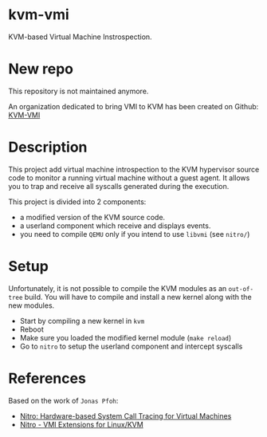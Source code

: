 # kvm-vmi

KVM-based Virtual Machine Instrospection.

# New repo

This repository is not maintained anymore.

An organization dedicated to bring VMI to KVM has been created on Github: [KVM-VMI](https://github.com/KVM-VMI/kvm-vmi)

# Description

This project add virtual machine introspection to the KVM hypervisor source code
to monitor a running virtual machine without a guest agent.
It allows you to trap and receive all syscalls generated during the execution.

This project is divided into 2 components:
- a modified version of the KVM source code.
- a userland component which receive and displays events.
- you need to compile `QEMU` only if you intend to use `libvmi` (see `nitro/`)

# Setup

Unfortunately, it is not possible to compile the KVM modules as an `out-of-tree`
build. You will have to compile and install a new kernel along with the new modules.

- Start by compiling a new kernel in `kvm`
- Reboot
- Make sure you loaded the modified kernel module (`make reload`)
- Go to `nitro` to setup the userland component and intercept syscalls


# References

Based on the work of `Jonas Pfoh`:
- [Nitro: Hardware-based System Call Tracing for Virtual Machines](https://www.sec.in.tum.de/i20/publications/nitro-hardware-based-system-call-tracing-for-virtual-machines/@@download/file/PfohSchneider2011a.pdf)
- [Nitro - VMI Extensions for Linux/KVM](http://nitro.pfoh.net/)
